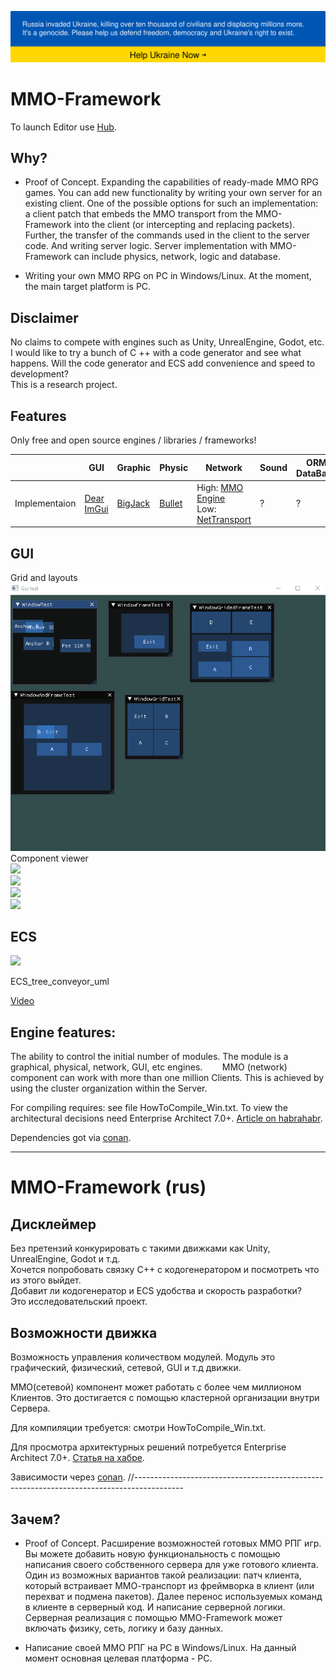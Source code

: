 ![SWUbanner](https://raw.githubusercontent.com/vshymanskyy/StandWithUkraine/main/banner2-direct.svg)

# MMO-Framework

To launch Editor use [Hub](https://github.com/RamilGauss/TornadoHub/releases).

## Why?

- Proof of Concept. Expanding the capabilities of ready-made MMO RPG games. You can add new functionality by writing your own server for an existing client.
One of the possible options for such an implementation: a client patch that embeds the MMO transport from the MMO-Framework into the client (or intercepting and replacing packets).
Further, the transfer of the commands used in the client to the server code. And writing server logic.
Server implementation with MMO-Framework can include physics, network, logic and database. 

- Writing your own MMO RPG on PC in Windows/Linux. At the moment, the main target platform is PC. 

## Disclaimer
No claims to compete with engines such as Unity, UnrealEngine, Godot, etc.  
I would like to try a bunch of C ++ with a code generator and see what happens.
Will the code generator and ECS add convenience and speed to development?  
This is a research project.  

## Features

Only free and open source engines / libraries / frameworks!

|               | GUI         | Graphic     | Physic |  Network    |   Sound |  ORM DataBase |
|----------     | ------------| ------------|--------|-------------|---------|------------|
|Implementaion  | [Dear ImGui](https://github.com/ocornut/imgui)  |   [BigJack](https://github.com/RamilGauss/MMO-Framework/tree/master/Source/Modules/GraphicEngine)      | [Bullet](https://github.com/bulletphysics/bullet3) | High: [MMO Engine](https://github.com/RamilGauss/MMO-Framework/tree/master/Source/Modules/MMOEngine)<br>Low: [NetTransport](https://github.com/RamilGauss/MMO-Framework/tree/master/Source/Modules/NetTransport)  |    ?     |      ?     |

## GUI  
Grid and layouts
<br>
<img src="./Doc/gridAndLayouts.gif">
<br>
Component viewer
<br>
<img src="./Doc/componentViewer.gif">
<br>
<img src="./Doc/open_project_file.gif">
<br>
<img src="./Doc/gui_example.gif">
<br>
<img src="./Doc/tree_view_editing.gif">

## ECS

<img src="./Doc/ECS_tree_conveyor_uml.png">

ECS_tree_conveyor_uml

[Video](http://www.youtube.com/watch?v=g8IlYRepclE)

## Engine features:

  The ability to control the initial number of modules.
The module is a graphical, physical, network, GUI, etc engines.
    
  MMO (network) component can work with more than one million Clients.
This is achieved by using the cluster organization within the Server.

  For compiling requires: see file HowToCompile_Win.txt.
To view the architectural decisions need Enterprise Architect 7.0+.
[Article on habrahabr](http://habrahabr.ru/post/233915/).

Dependencies got via [conan](http://conan.io).

---

# MMO-Framework (rus)

## Дисклеймер
Без претензий конкурировать с такими движками как Unity, UnrealEngine, Godot и т.д.  
Хочется попробовать связку C++ с кодогенератором и посмотреть что из этого выйдет.  
Добавит ли кодогенератор и ECS удобства и скорость разработки?  
Это исследовательский проект.  
    
## Возможности движка

Возможность управления количеством модулей.
Модуль это графический, физический, сетевой, GUI и т.д движки.
    
  ММО(сетевой) компонент может работать с более чем миллионом Клиентов.
Это достигается с помощью кластерной организации внутри Сервера.

  Для компиляции требуется: смотри HowToCompile_Win.txt.
  
Для просмотра архитектурных решений потребуется Enterprise Architect 7.0+.
[Статья на хабре](http://habrahabr.ru/post/233915/).

Зависимости через [conan](http://conan.io).
//------------------------------------------------------------------------------------------

## Зачем?  

- Proof of Concept. Расширение возможностей готовых ММО РПГ игр. Вы можете добавить новую функциональность с помощью написания своего собственного сервера для уже готового клиента.
Один из возможных вариантов такой реализации: патч клиента, который встраивает ММО-транспорт из фреймворка в клиент (или перехват и подмена пакетов).
Далее перенос используемых команд в клиенте в серверный код. И написание серверной логики.
Серверная реализация с помощью MMO-Framework может включать физику, сеть, логику и базу данных.
  
- Написание своей ММО РПГ на PC в Windows/Linux. На данный момент основная целевая платформа - PC.

